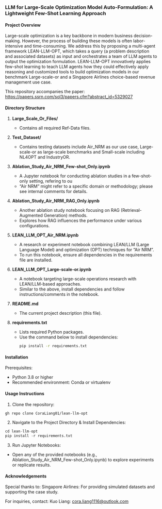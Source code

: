 ### LLM for Large-Scale Optimization Model Auto-Formulation: A Lightweight Few-Shot Learning Approach

#### Project Overview
Large-scale optimization is a key backbone in modern business decision-making. However, the process of building these models is often labor-intensive and time-consuming. We address this by proposing a multi-agent framework LEAN-LLM-OPT, which takes a query (a problem description and associated datasets) as input and orchestrates a team of LLM agents to output the optimization formulation. LEAN-LLM-OPT innovatively applies few-shot learning to teach LLM agents how they could effectively apply reasoning and customized tools to build optimization models in our benchmark Large-scale-or and a Singapore Airlines choice-based revenue management use case.

This repository accompanies the paper: https://papers.ssrn.com/sol3/papers.cfm?abstract_id=5329027

#### Directory Structure

1. **Large_Scale_Or_Files/**  
   - Contains all required Ref-Data files.  

2. **Test_Dataset/**  
   - Contains testing datasets include Air\_NRM as our use case, Large-scale-or as large-scale benchmarks and Small-scale including NL4OPT and IndustryOR.  

3. **Ablation_Study_Air_NRM_Few-shot_Only.ipynb**  
   - A Jupyter notebook for conducting ablation studies in a few-shot-only setting,  refering to ou
   - “Air NRM” might refer to a specific domain or methodology; please see internal comments for details.

4. **Ablation_Study_Air_NRM_RAG_Only.ipynb**  
   - Another ablation study notebook focusing on RAG (Retrieval-Augmented Generation) methods.  
   - Explores how RAG influences the performance under various configurations.

5. **LEAN_LLM_OPT_Air_NRM.ipynb**  
   - A research or experiment notebook combining LEAN/LLM (Large Language Model) and optimization (OPT) techniques for “Air NRM”.  
   - To run this notebook, ensure all dependencies in the requirements file are installed.

6. **LEAN_LLM_OPT_Large-scale-or.ipynb**  
   - A notebook targeting large-scale operations research with LEAN/LLM-based approaches.  
   - Similar to the above, install dependencies and follow instructions/comments in the notebook.

7. **README.md**  
   - The current project description (this file).

8. **requirements.txt**  
   - Lists required Python packages.  
   - Use the command below to install dependencies:
     ```bash
     pip install -r requirements.txt
#### Installation
Prerequisites:
- Python 3.8 or higher
- Recommended environment: Conda or virtualenv

#### Usage Instructions
1. Clone the repository:
```bash
gh repo clone CoraLiang01/lean-llm-opt
```
2. Navigate to the Project Directory & Install Dependencies:
```python
cd lean-llm-opt
pip install -r requirements.txt
```

3. Run Jupyter Notebooks:
- Open any of the provided notebooks (e.g., Ablation_Study_Air_NRM_Few-shot_Only.ipynb) to explore experiments or replicate results.

#### Acknowledgements
Special thanks to:
Singapore Airlines: For providing simulated datasets and supporting the case study.

For inquiries, contact:
Kuo Liang: cora.liang1116@outlook.com